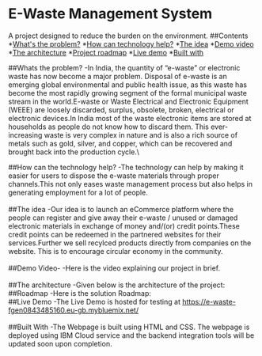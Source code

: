 # E-Waste Management System
A project designed to reduce the burden on the environment.
##Contents
  *[What's the problem?](#whats-the-problem-?)
  *[How can technology help?](#how-can-technology-help-?)
  *[The idea](#the-idea)
  *[Demo video](#demo-video)
  *[The architecture](#the-architecture)
  *[Project roadmap](#project-roadmap)
  *[Live demo](#live-demo)
  *[Built with](#built-with)
  
##Whats the problem?
  -In India, the quantity of “e-waste” or electronic waste has now become a major problem. Disposal of e-waste is an emerging global environmental and public health issue, as this waste has become the most rapidly growing segment of the formal municipal waste stream in the world.E-waste or Waste Electrical and Electronic Equipment (WEEE) are loosely discarded, surplus, obsolete, broken, electrical or electronic devices.In India most of the waste electronic items are stored at households as people do not know how to discard them. This ever-increasing waste is very complex in nature and is also a rich source of metals such as gold, silver, and copper, which can be recovered and brought back into the production cycle.\
  
 ##How can the technology help?
  -The technology can help by making it easier for users to dispose the e-waste materials through proper channels.This not only eases waste management process but also helps in generating employment for a lot of people.\
  \
 ##The idea
  -Our idea is to launch an eCommerce platform where the people can register and give away their e-waste / unused or damaged electronic materials in exchange of money and/(or) credit points.These credit points can be redeemed in the partnered websites for their services.Further we sell recylced products directly from companies on the website. This is to encourage circular economy in the community.\
 \
 ##Demo Video-
  -Here is the video explaining our project in brief.\
 \
 ##The architecture
  -Given below is the architecture of the project:
  \
 ##Roadmap
  -Here is the solution Roadmap:
  \
 ##Live Demo
  -The Live Demo is hosted for testing at https://e-waste-fgen0843485160.eu-gb.mybluemix.net/   \
 \
 ##Built With
  -The Webpage is built using HTML and CSS. The webpage is deployed using IBM Cloud service and the backend integration tools will be updated soon upon completion.
  
